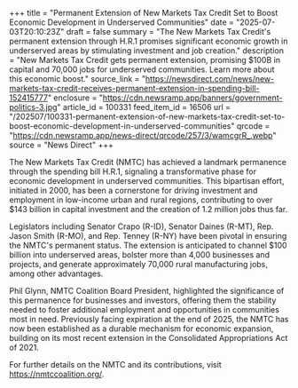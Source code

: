 +++
title = "Permanent Extension of New Markets Tax Credit Set to Boost Economic Development in Underserved Communities"
date = "2025-07-03T20:10:23Z"
draft = false
summary = "The New Markets Tax Credit's permanent extension through H.R.1 promises significant economic growth in underserved areas by stimulating investment and job creation."
description = "New Markets Tax Credit gets permanent extension, promising $100B in capital and 70,000 jobs for underserved communities. Learn more about this economic boost."
source_link = "https://newsdirect.com/news/new-markets-tax-credit-receives-permanent-extension-in-spending-bill-152415777"
enclosure = "https://cdn.newsramp.app/banners/government-politics-3.jpg"
article_id = 100331
feed_item_id = 16506
url = "/202507/100331-permanent-extension-of-new-markets-tax-credit-set-to-boost-economic-development-in-underserved-communities"
qrcode = "https://cdn.newsramp.app/news-direct/qrcode/257/3/wamcgrR_.webp"
source = "News Direct"
+++

<p>The New Markets Tax Credit (NMTC) has achieved a landmark permanence through the spending bill H.R.1, signaling a transformative phase for economic development in underserved communities. This bipartisan effort, initiated in 2000, has been a cornerstone for driving investment and employment in low-income urban and rural regions, contributing to over $143 billion in capital investment and the creation of 1.2 million jobs thus far.</p><p>Legislators including Senator Crapo (R-ID), Senator Daines (R-MT), Rep. Jason Smith (R-MO), and Rep. Tenney (R-NY) have been pivotal in ensuring the NMTC's permanent status. The extension is anticipated to channel $100 billion into underserved areas, bolster more than 4,000 businesses and projects, and generate approximately 70,000 rural manufacturing jobs, among other advantages.</p><p>Phil Glynn, NMTC Coalition Board President, highlighted the significance of this permanence for businesses and investors, offering them the stability needed to foster additional employment and opportunities in communities most in need. Previously facing expiration at the end of 2025, the NMTC has now been established as a durable mechanism for economic expansion, building on its most recent extension in the Consolidated Appropriations Act of 2021.</p><p>For further details on the NMTC and its contributions, visit <a href='https://nmtccoalition.org/' rel='nofollow' target='_blank'>https://nmtccoalition.org/</a>.</p>